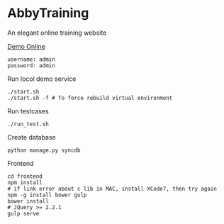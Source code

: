 # AbbyTraining

An elegant online training website

[Demo Online](http://abbyDemo.cloudapp.net)
    
    username: admin
    password: admin

Run locol demo service

    ./start.sh
    ./start.sh -f # To force rebuild virtual environment

Run testcases

    ./run_test.sh

Create database

    python manage.py syncdb

Frontend

	cd frontend
	npm install
	# if link error about c lib in MAC, install XCode7, then try again
	npm -g install bower gulp
	bower install
	# JQuery >= 2.2.1
	gulp serve